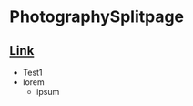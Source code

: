 # PhotographySplitpage

[Link](https://janericwalther.github.io/PhotographySplitpage)
---
+ Test1
+ lorem
    + ipsum

